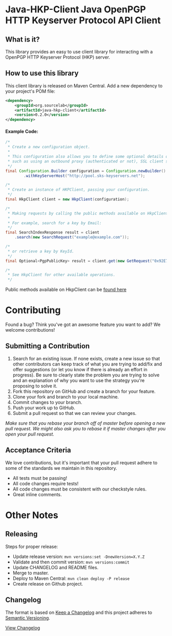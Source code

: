 # Java-HKP-Client Java OpenPGP HTTP Keyserver Protocol API Client

## What is it?

This library provides an easy to use client library for interacting with a OpenPGP HTTP Keyserver Protocol (HKP) server.

## How to use this library

This client library is released on Maven Central.  Add a new dependency to your project's POM file:

```xml
<dependency>
    <groupId>org.sourcelab</groupId>
    <artifactId>java-hkp-client</artifactId>
    <version>0.2.0</version>
</dependency>
```


#### Example Code:
```java
/*
 * Create a new configuration object.
 *
 * This configuration also allows you to define some optional details on your connection,
 * such as using an outbound proxy (authenticated or not), SSL client settings, etc..
 */
final Configuration.Builder configuration = Configuration.newBuilder()
        .withKeyServerHost("http://pool.sks-keyservers.net");

/*
 * Create an instance of HKPClient, passing your configuration.
 */
final HkpClient client = new HkpClient(configuration);

/*
 * Making requests by calling the public methods available on HkpClient.
 * 
 * For example, search for a key by Email:
 */
final SearchIndexResponse result = client
    .search(new SearchRequest("example@example.com"));

/*
 * or retrieve a key by KeyId.
 */
final Optional<PgpPublicKey> result = client.get(new GetRequest("0x92E73960FC59970DFB12F0146D712A2D27F74CE9"));

/*
 * See HkpClient for other available operations.
 */
```

Public methods available on HkpClient can be [found here](src/main/java/org/sourcelab/hkp/HkpClient.java#L62)

# Contributing

Found a bug? Think you've got an awesome feature you want to add? We welcome contributions!

## Submitting a Contribution

1. Search for an existing issue. If none exists, create a new issue so that other contributors can keep track of what you are trying to add/fix and offer suggestions (or let you know if there is already an effort in progress).  Be sure to clearly state the problem you are trying to solve and an explanation of why you want to use the strategy you're proposing to solve it.
1. Fork this repository on GitHub and create a branch for your feature.
1. Clone your fork and branch to your local machine.
1. Commit changes to your branch.
1. Push your work up to GitHub.
1. Submit a pull request so that we can review your changes.

*Make sure that you rebase your branch off of master before opening a new pull request. We might also ask you to rebase it if master changes after you open your pull request.*

## Acceptance Criteria

We love contributions, but it's important that your pull request adhere to some of the standards we maintain in this repository.

- All tests must be passing!
- All code changes require tests!
- All code changes must be consistent with our checkstyle rules.
- Great inline comments.

# Other Notes


## Releasing

Steps for proper release:
- Update release version: `mvn versions:set -DnewVersion=X.Y.Z`
- Validate and then commit version: `mvn versions:commit`
- Update CHANGELOG and README files.
- Merge to master.
- Deploy to Maven Central: `mvn clean deploy -P release`
- Create release on Github project.


## Changelog

The format is based on [Keep a Changelog](http://keepachangelog.com/)
and this project adheres to [Semantic Versioning](http://semver.org/).

[View Changelog](CHANGELOG.md)



